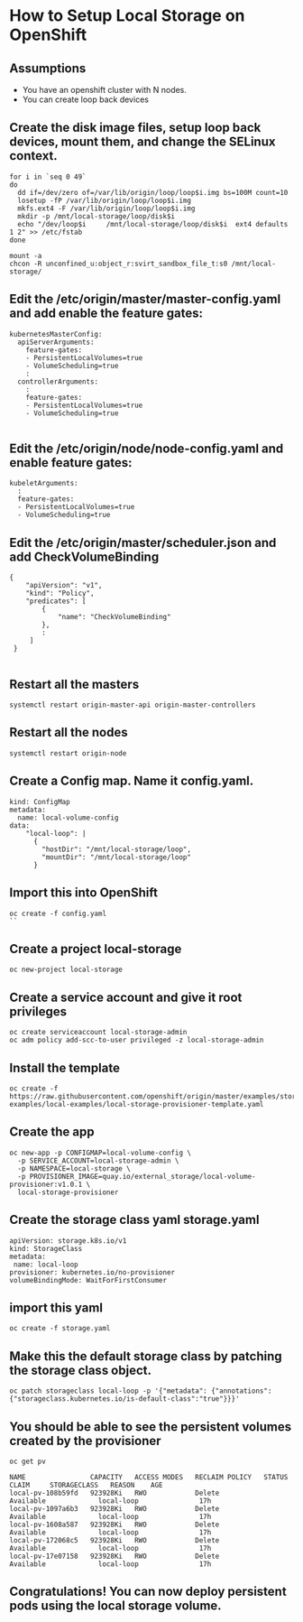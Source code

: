 # How to Setup Local Storage on OpenShift
## Assumptions
- You have an openshift cluster with N nodes.
- You can create loop back devices

## Create the disk image files, setup loop back devices, mount them, and change the SELinux context.

```
for i in `seq 0 49`
do
  dd if=/dev/zero of=/var/lib/origin/loop/loop$i.img bs=100M count=10
  losetup -fP /var/lib/origin/loop/loop$i.img
  mkfs.ext4 -F /var/lib/origin/loop/loop$i.img 
  mkdir -p /mnt/local-storage/loop/disk$i
  echo "/dev/loop$i     /mnt/local-storage/loop/disk$i  ext4 defaults 1 2" >> /etc/fstab
done

mount -a
chcon -R unconfined_u:object_r:svirt_sandbox_file_t:s0 /mnt/local-storage/
```

## Edit the /etc/origin/master/master-config.yaml and add enable the feature gates:

```
kubernetesMasterConfig:
  apiServerArguments:
    feature-gates:
    - PersistentLocalVolumes=true
    - VolumeScheduling=true
    :
  controllerArguments:
    :
    feature-gates:
    - PersistentLocalVolumes=true
    - VolumeScheduling=true
    
```

## Edit the /etc/origin/node/node-config.yaml and enable feature gates:

```
kubeletArguments: 
  :
  feature-gates:
  - PersistentLocalVolumes=true
  - VolumeScheduling=true
```

## Edit the /etc/origin/master/scheduler.json and add CheckVolumeBinding

```
{
    "apiVersion": "v1", 
    "kind": "Policy", 
    "predicates": [
        {
            "name": "CheckVolumeBinding"
        },
        :
     ]
 }
    

```

## Restart all the masters
```
systemctl restart origin-master-api origin-master-controllers
```

## Restart all the nodes

```
systemctl restart origin-node
```

## Create a Config map. Name it config.yaml.

```
kind: ConfigMap
metadata:
  name: local-volume-config
data:
    "local-loop": | 
      {
        "hostDir": "/mnt/local-storage/loop", 
        "mountDir": "/mnt/local-storage/loop" 
      }
```
## Import this into OpenShift
```
oc create -f config.yaml
``

```
## Create a project local-storage

```
oc new-project local-storage
```

## Create a service account and give it root privileges

```
oc create serviceaccount local-storage-admin
oc adm policy add-scc-to-user privileged -z local-storage-admin
```

## Install the template

```
oc create -f https://raw.githubusercontent.com/openshift/origin/master/examples/storage-examples/local-examples/local-storage-provisioner-template.yaml
```
## Create the app

```
oc new-app -p CONFIGMAP=local-volume-config \
  -p SERVICE_ACCOUNT=local-storage-admin \
  -p NAMESPACE=local-storage \
  -p PROVISIONER_IMAGE=quay.io/external_storage/local-volume-provisioner:v1.0.1 \
  local-storage-provisioner
```

## Create the storage class yaml storage.yaml
```
apiVersion: storage.k8s.io/v1
kind: StorageClass
metadata:
 name: local-loop
provisioner: kubernetes.io/no-provisioner
volumeBindingMode: WaitForFirstConsumer
```

## import this yaml 
```
oc create -f storage.yaml
```
## Make this the default storage class by patching the storage class object.

```
oc patch storageclass local-loop -p '{"metadata": {"annotations":{"storageclass.kubernetes.io/is-default-class":"true"}}}'
```

## You should be able to see the persistent volumes created by the provisioner

```
oc get pv

NAME                CAPACITY   ACCESS MODES   RECLAIM POLICY   STATUS      CLAIM     STORAGECLASS   REASON    AGE
local-pv-108b59fd   923928Ki   RWO            Delete           Available             local-loop               17h
local-pv-1097a6b3   923928Ki   RWO            Delete           Available             local-loop               17h
local-pv-1608a587   923928Ki   RWO            Delete           Available             local-loop               17h
local-pv-172068c5   923928Ki   RWO            Delete           Available             local-loop               17h
local-pv-17e07158   923928Ki   RWO            Delete           Available             local-loop               17h

```

## Congratulations! You can now deploy persistent pods using the local storage volume.

